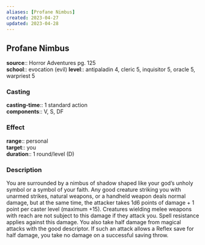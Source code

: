 ```yaml
---
aliases: [Profane Nimbus]
created: 2023-04-27
updated: 2023-04-28
---
```


## Profane Nimbus

**source**:: Horror Adventures pg. 125  
**school**:: evocation (evil)
**level**:: antipaladin 4, cleric 5, inquisitor 5, oracle 5, warpriest 5

### Casting

**casting-time**:: 1 standard action  
**components**:: V, S, DF

### Effect

**range**:: personal  
**target**:: you  
**duration**:: 1 round/level (D)

### Description

You are surrounded by a nimbus of shadow shaped like your god’s unholy symbol or a symbol of your faith. Any good creature striking you with unarmed strikes, natural weapons, or a handheld weapon deals normal damage, but at the same time, the attacker takes 1d6 points of damage + 1 point per caster level (maximum +15). Creatures wielding melee weapons with reach are not subject to this damage if they attack you. Spell resistance applies against this damage. You also take half damage from magical attacks with the good descriptor. If such an attack allows a Reflex save for half damage, you take no damage on a successful saving throw.
